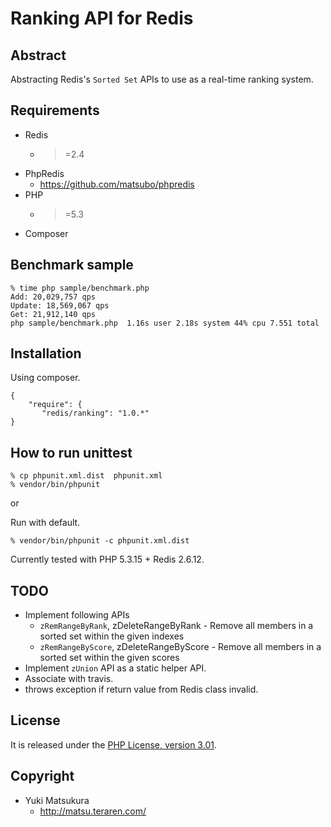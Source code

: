 Ranking API for Redis
=============================

Abstract
-----------------------------
Abstracting Redis's `Sorted Set` APIs to use as a real-time ranking system.

Requirements
-----------------------------
- Redis
  - >=2.4
- PhpRedis
  - https://github.com/matsubo/phpredis
- PHP
  - >=5.3
- Composer

Benchmark sample
-----------------------------
```
% time php sample/benchmark.php
Add: 20,029,757 qps
Update: 18,569,067 qps
Get: 21,912,140 qps
php sample/benchmark.php  1.16s user 2.18s system 44% cpu 7.551 total
```


Installation
----------------------------

Using composer.
```
{
    "require": {
       "redis/ranking": "1.0.*"
}
```


How to run unittest
----------------------------
```
% cp phpunit.xml.dist  phpunit.xml
% vendor/bin/phpunit
```
or

Run with default.
```
% vendor/bin/phpunit -c phpunit.xml.dist
```

Currently tested with PHP 5.3.15 + Redis 2.6.12.


TODO
-----------------------------
- Implement following APIs
  - `zRemRangeByRank`, zDeleteRangeByRank - Remove all members in a sorted set within the given indexes
  - `zRemRangeByScore`, zDeleteRangeByScore - Remove all members in a sorted set within the given scores
- Implement `zUnion` API as a static helper API.
- Associate with travis.
- throws exception if return value from Redis class invalid.



License
----------------------------
It is released under the [PHP License, version 3.01](http://www.php.net/license/3_01.txt).

Copyright
-----------------------------
- Yuki Matsukura
  - http://matsu.teraren.com/


